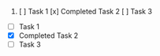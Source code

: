 1. [ ] Task 1
       [x] Completed Task 2
       [ ] Task 3

- [ ] Task 1
- [x] Completed Task 2
- [ ] Task 3
